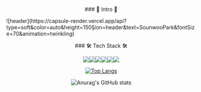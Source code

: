 <p align="center"> ### 🌱 Intro 🌱<p>
![header](https://capsule-render.vercel.app/api?type=soft&color=auto&height=150&section=header&text=SounwooPark&fontSize=70&animation=twinkling)  

<p align="center"> ### 🛠 Tech Stack 🛠 <p>

<p align="center">
<img src="https://img.shields.io/badge/javascript-333333?style=plastic&logo=javascript&logoColor=yellow&margin = px5"/><img src="https://img.shields.io/badge/mysql-3333ff?style=plastic&logo=firebase&logoColor=white"/><img src="https://img.shields.io/badge/express-666666?style=plastic&logo=express&logoColor=white"/><img src="https://img.shields.io/badge/Node.js-33cc00?style=plastic&logo=Node.js&logoColor=white"/><img src="https://img.shields.io/badge/mongodb-47A248?style=plastic&logo=mongodb&logoColor=success"/><img src="https://img.shields.io/badge/AWS-232F3E?style=plastic&logo=AWS&logoColor=white"/>
<p>
  
<div align="center" style="text-align:center">
  
[![Top Langs](https://github-readme-stats.vercel.app/api/top-langs/?username=sounwoo&langs_count=8)](https://github.com/sounwoo/github-readme-stats) 

![Anurag's GitHub stats](https://github-readme-stats.vercel.app/api?username=sounwoo&show_icons=true&theme=radical)
</div>
